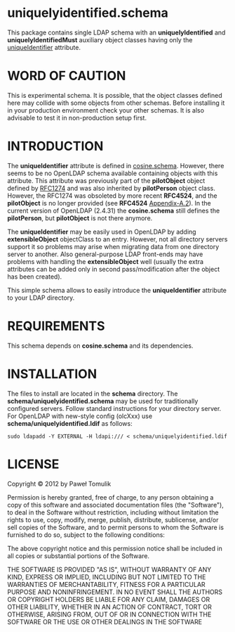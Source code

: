 uniquelyidentified.schema
=========================

This package contains single LDAP schema with an **uniquelyIdentified** and 
**uniquelyIdentifiedMust** auxiliary object classes having only the
[uniqueIdentifier](http://tools.ietf.org/html/rfc4524#section-2.24) attribute.

WORD OF CAUTION
===============

This is experimental schema. It is possible, that the object classes defined
here may collide with some objects from other schemas. Before installing it
in your production environment check your other schemas. It is also advisable
to test it in non-production setup first.

INTRODUCTION
============
The **uniqueIdentifier** attribute is defined in
[cosine.schema](http://tools.ietf.org/html/rfc4524#section-2.24). However,
there seems to be no OpenLDAP schema available containing objects with this
attribute. This attribute was previously part of the **pilotObject** object
defined by [RFC1274](http://www.ietf.org/rfc/rfc1274.txt) and was also
inherited by **pilotPerson** object class. However, the RFC1274 was obsoleted
by more recent **RFC4524**, and the **pilotObject** is no longer provided (see
**RFC4524** [Appendix-A.2](http://tools.ietf.org/html/rfc4524#appendix-A.2)).
In the current version of OpenLDAP (2.4.31) the **cosine.schema** still defines
the **pilotPerson**, but **pilotObject** is not there anymore.

The **uniqueIdentifier** may be easily used in OpenLDAP by adding
**extensibleObject** objectClass to an entry. However, not all directory servers
support it so problems may arise when migrating data from one directory server
to another. Also general-purpose LDAP front-ends may have problems with handling
the **extensibleObject** well (usually the extra attributes can be added only
in second pass/modification after the object has been created).

This simple schema allows to easily introduce the **uniqueIdentifier** attribute
to your LDAP directory.

REQUIREMENTS
============

This schema depends on **cosine.schema** and its dependencies.

INSTALLATION
============

The files to install are located in the **schema** directory. The
**schema/uniquelyidentified.schema** may be used for traditionally configured
servers. Follow standard instructions for your directory server. For OpenLDAP
with new-style config (olcXxx) use **schema/uniquelyidentified.ldif** as
follows:

`sudo ldapadd -Y EXTERNAL -H ldapi:/// < schema/uniquelyidentified.ldif`

LICENSE
=======

Copyright &copy; 2012 by Paweł Tomulik

Permission is hereby granted, free of charge, to any person obtaining a copy
of this software and associated documentation files (the "Software"), to deal
in the Software without restriction, including without limitation the rights
to use, copy, modify, merge, publish, distribute, sublicense, and/or sell
copies of the Software, and to permit persons to whom the Software is
furnished to do so, subject to the following conditions:

The above copyright notice and this permission notice shall be included in all
copies or substantial portions of the Software.

THE SOFTWARE IS PROVIDED "AS IS", WITHOUT WARRANTY OF ANY KIND, EXPRESS OR
IMPLIED, INCLUDING BUT NOT LIMITED TO THE WARRANTIES OF MERCHANTABILITY,
FITNESS FOR A PARTICULAR PURPOSE AND NONINFRINGEMENT. IN NO EVENT SHALL THE
AUTHORS OR COPYRIGHT HOLDERS BE LIABLE FOR ANY CLAIM, DAMAGES OR OTHER
LIABILITY, WHETHER IN AN ACTION OF CONTRACT, TORT OR OTHERWISE, ARISING FROM,
OUT OF OR IN CONNECTION WITH THE SOFTWARE OR THE USE OR OTHER DEALINGS IN THE
SOFTWARE
